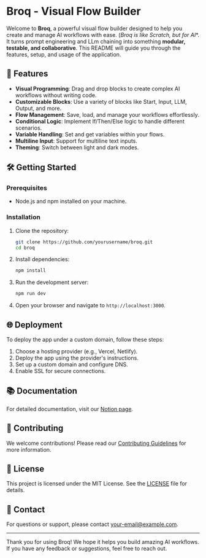 # Broq - Visual Flow Builder

Welcome to **Broq**, a powerful visual flow builder designed to help you create and manage AI workflows with ease. (*Broq is like Scratch, but for AI**. It turns prompt engineering and LLm chaining into something **modular, testable, and collaborative**. This README will guide you through the features, setup, and usage of the application.

## 🚀 Features

- **Visual Programming**: Drag and drop blocks to create complex AI workflows without writing code.
- **Customizable Blocks**: Use a variety of blocks like Start, Input, LLM, Output, and more.
- **Flow Management**: Save, load, and manage your workflows effortlessly.
- **Conditional Logic**: Implement If/Then/Else logic to handle different scenarios.
- **Variable Handling**: Set and get variables within your flows.
- **Multiline Input**: Support for multiline text inputs.
- **Theming**: Switch between light and dark modes.

## 🛠️ Getting Started

### Prerequisites

- Node.js and npm installed on your machine.

### Installation

1. Clone the repository:
   ```bash
   git clone https://github.com/yourusername/broq.git
   cd broq
   ```
2. Install dependencies:
   ```bash
   npm install
   ```
3. Run the development server:
   ```bash
   npm run dev
   ```
4. Open your browser and navigate to `http://localhost:3000`.

## 🌐 Deployment

To deploy the app under a custom domain, follow these steps:

1. Choose a hosting provider (e.g., Vercel, Netlify).
2. Deploy the app using the provider's instructions.
3. Set up a custom domain and configure DNS.
4. Enable SSL for secure connections.

## 📚 Documentation

For detailed documentation, visit our [Notion page](https://your-notion-doc-url.com).

## 🤝 Contributing

We welcome contributions! Please read our [Contributing Guidelines](CONTRIBUTING.md) for more information.

## 📜 License

This project is licensed under the MIT License. See the [LICENSE](LICENSE) file for details.

## 📧 Contact

For questions or support, please contact [your-email@example.com](mailto:your-email@example.com).

---

Thank you for using Broq! We hope it helps you build amazing AI workflows. If you have any feedback or suggestions, feel free to reach out. 